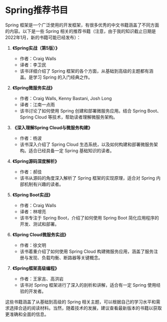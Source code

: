 # Spring推荐书目
Spring 框架是一个广泛使用的开发框架，有很多优秀的中文书籍涵盖了不同方面的内容。以下是一些 Spring 相关的推荐书籍（注意，由于我的知识截止日期是2022年1月，新的书籍可能已经发布）：

1. **《Spring实战（第5版）》**
   - 作者：Craig Walls
   - 译者：李卫民
   - 该书详细介绍了 Spring 框架的各个方面，从基础到高级的主题都有涵盖。是学习 Spring 的入门经典之作。

2. **《Spring微服务实战》**
   - 作者：Craig Walls, Kenny Bastani, Josh Long
   - 译者：江南一点雨
   - 该书讨论了如何使用 Spring 创建和部署微服务应用。结合 Spring Boot、Spring Cloud 等技术，帮助读者理解微服务架构。

3. **《深入理解Spring Cloud与微服务构建》**
   - 作者：杨波
   - 该书深入介绍了 Spring Cloud 生态系统，以及如何构建和部署微服务架构。适合已经具备一定 Spring 基础知识的读者。

4. **《Spring源码深度解析》**
   - 作者：郝佳
   - 该书从源码的角度深入解析了 Spring 框架的实现原理，适合对 Spring 内部机制有兴趣的读者。

5. **《Spring Boot实战》**
   - 作者：Craig Walls
   - 译者：林增亮
   - 该书专注于 Spring Boot，介绍了如何使用 Spring Boot 简化应用程序的开发、测试和部署。

6. **《Spring Cloud微服务实战》**
   - 作者：徐文明
   - 该书着重介绍了如何使用 Spring Cloud 构建微服务应用，涵盖了服务注册与发现、负载均衡、断路器等关键概念。

7. **《Spring框架高级编程》**
   - 作者：王家吉、高洪岩
   - 该书对 Spring 框架进行了深入的剖析和讲解，适合有一定 Spring 使用经验的开发者。

这些书籍涵盖了从基础到高级的 Spring 相关主题，可以根据自己的学习水平和需求选择合适的阅读材料。当然，随着技术的发展，建议查看最新版本的书籍以获取更准确和全面的信息。

